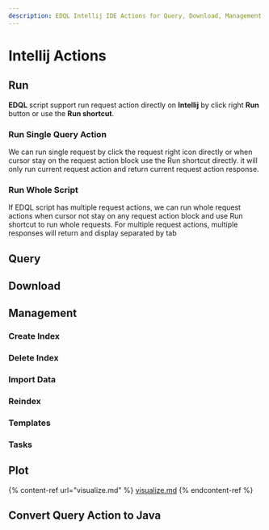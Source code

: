 ```yaml
---
description: EDQL Intellij IDE Actions for Query, Download, Management or Convertor
---
```


# Intellij Actions

## Run

**EDQL** script support run request action directly on **Intellij** by click right **Run** button or use the **Run shortcut**.

### Run Single Query Action

We can run single request by click the request right icon directly or when cursor stay on the request action block use the Run shortcut directly. it will only run current request action and return current request action response.

### Run Whole Script

If EDQL script has multiple request actions, we can run whole request actions when cursor not stay on any request action block and use Run shortcut to run whole requests. For multiple request actions, multiple responses will return and display separated by tab

## Query

## Download

## Management

### Create Index

### Delete Index

### Import Data

### Reindex

### Templates

### Tasks

## Plot

{% content-ref url="visualize.md" %}
[visualize.md](visualize.md)
{% endcontent-ref %}

## Convert Query Action to Java

